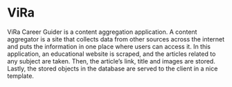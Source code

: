 # ViRa
ViRa Career Guider is a content aggregation application. A content aggregator is a site that collects data from other sources across the internet and puts the information in one place where users can access it. 
In this application, an educational website is scraped, and the articles related to any subject are taken. Then, the article’s link, title and images are stored. Lastly, the stored objects in the database are served to the client in a nice template.
